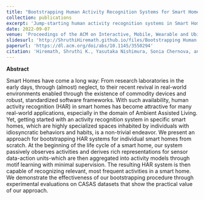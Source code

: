 ```yaml
---
title: "Bootstrapping Human Activity Recognition Systems for Smart Homes from Scratch"
collection: publications
excerpt: 'Jump-starting human activity recognition systems in Smart Homes'
date: 2022-09-07
venue: 'Proceedings of the ACM on Interactive, Mobile, Wearable and Ubiquitous Technologies'
slidesurl: 'http://ShruthiHiremath.github.io/files/Bootstrapping Human Activity Recognition Systems for Smart Homes from Scratch.pdf'
paperurl: 'https://dl.acm.org/doi/abs/10.1145/3550294'
citation: 'Hiremath, Shruthi K., Yasutaka Nishimura, Sonia Chernova, and Thomas Plötz. "Bootstrapping human activity recognition systems for smart homes from scratch." Proceedings of the ACM on Interactive, Mobile, Wearable and Ubiquitous Technologies 6, no. 3 (2022): 1-27.'
---
```


**Abstract**

Smart Homes have come a long way: From research laboratories in the early days, through (almost) neglect, to their recent revival in real-world environments enabled through the existence of commodity devices and robust, standardized software frameworks. With such availability, human activity recognition (HAR) in smart homes has become attractive for many real-world applications, especially in the domain of Ambient Assisted Living. Yet, getting started with an activity recognition system in specific smart homes, which are highly specialized spaces inhabited by individuals with idiosyncratic behaviors and habits, is a non-trivial endeavor. We present an approach for bootstrapping HAR systems for individual smart homes from scratch. At the beginning of the life cycle of a smart home, our system passively observes activities and derives rich representations for sensor data-action units-which are then aggregated into activity models through motif learning with minimal supervision. The resulting HAR system is then capable of recognizing relevant, most frequent activities in a smart home. We demonstrate the effectiveness of our bootstrapping procedure through experimental evaluations on CASAS datasets that show the practical value of our approach.




